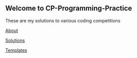## Welcome to CP-Programming-Practice

These are my solutions to various coding competitions

[About](https://tanushbanerjee.github.io/CP-Programming-Practice/about/)

[Solutions](https://tanushbanerjee.github.io/CP-Programming-Practice/solutions)

[Templates](https://tanushbanerjee.github.io/CP-Programming-Practice/templates)
